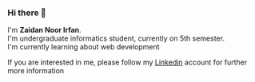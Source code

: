 ### Hi there 👋

I'm **Zaidan Noor Irfan**.\
I'm undergraduate informatics student, currently on 5th semester.\
I'm currently learning about web development

If you are interested in me, please follow my [Linkedin](https://www.linkedin.com/in/zaidan-noor-irfan-4653161a0/) account for further more information


